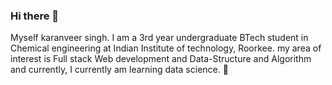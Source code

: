 ### Hi there 👋
Myself karanveer singh. I am a 3rd year undergraduate BTech student in Chemical engineering at Indian Institute of technology, Roorkee.
my area of interest is Full stack Web development and Data-Structure and Algorithm and currently, I currently am learning data science. 🦖

<!--
**Krnvrrr/Krnvrrr** is a ✨ _special_ ✨ repository because its `README.md` (this file) appears on your GitHub profile.

Here are some ideas to get you started:

- 🔭 I’m currently working on ...
- 🌱 I’m currently learning ...
- 👯 I’m looking to collaborate on ...
- 🤔 I’m looking for help with ...
- 💬 Ask me about ...
- 📫 How to reach me: ...
- 😄 Pronouns: ...
- ⚡ Fun fact: ...
-->
